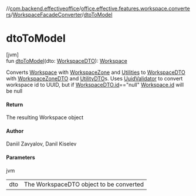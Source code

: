 //[com.backend.effectiveoffice](../../../index.md)/[office.effective.features.workspace.converters](../index.md)/[WorkspaceFacadeConverter](index.md)/[dtoToModel](dto-to-model.md)

# dtoToModel

[jvm]\
fun [dtoToModel](dto-to-model.md)(dto: [WorkspaceDTO](../../office.effective.dto/-workspace-d-t-o/index.md)): [Workspace](../../office.effective.model/-workspace/index.md)

Converts [Workspace](../../office.effective.model/-workspace/index.md) with [WorkspaceZone](../../office.effective.model/-workspace-zone/index.md) and [Utilities](../../office.effective.model/-utility/index.md) to [WorkspaceDTO](../../office.effective.dto/-workspace-d-t-o/index.md) with [WorkspaceZoneDTO](../../office.effective.dto/-workspace-zone-d-t-o/index.md) and [UtilityDTO](../../office.effective.dto/-utility-d-t-o/index.md)s. Uses [UuidValidator](../../office.effective.common.utils/-uuid-validator/index.md) to convert workspace id to UUID, but if [WorkspaceDTO.id](../../office.effective.dto/-workspace-d-t-o/id.md)==&quot;null&quot; [Workspace.id](../../office.effective.model/-workspace/id.md) will be null

#### Return

The resulting Workspace object

#### Author

Daniil Zavyalov, Danil Kiselev

#### Parameters

jvm

| | |
|---|---|
| dto | The WorkspaceDTO object to be converted |
